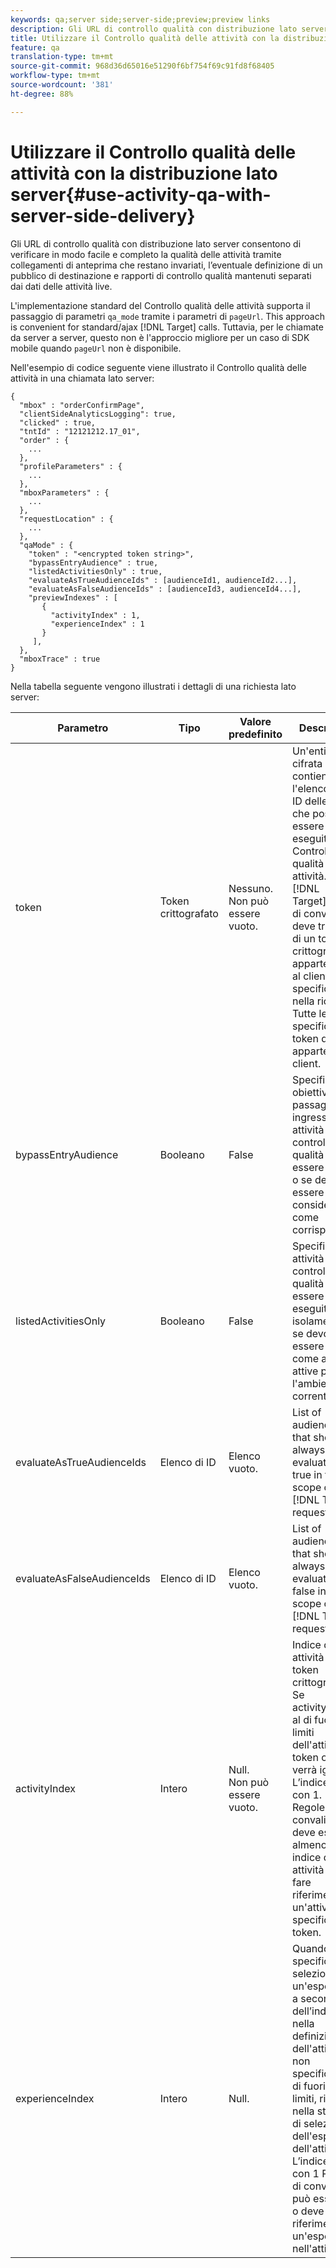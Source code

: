 ```yaml
---
keywords: qa;server side;server-side;preview;preview links
description: Gli URL di controllo qualità con distribuzione lato server consentono di verificare in modo facile e completo la qualità delle attività tramite collegamenti di anteprima che restano invariati, l’eventuale definizione di un pubblico di destinazione e rapporti di controllo qualità mantenuti separati dai dati delle attività live.
title: Utilizzare il Controllo qualità delle attività con la distribuzione lato server
feature: qa
translation-type: tm+mt
source-git-commit: 968d36d65016e51290f6bf754f69c91fd8f68405
workflow-type: tm+mt
source-wordcount: '381'
ht-degree: 88%

---
```



# Utilizzare il Controllo qualità delle attività con la distribuzione lato server{#use-activity-qa-with-server-side-delivery}

Gli URL di controllo qualità con distribuzione lato server consentono di verificare in modo facile e completo la qualità delle attività tramite collegamenti di anteprima che restano invariati, l’eventuale definizione di un pubblico di destinazione e rapporti di controllo qualità mantenuti separati dai dati delle attività live.

L&#39;implementazione standard del Controllo qualità delle attività supporta il passaggio di parametri `qa_mode` tramite i parametri di `pageUrl`. This approach is convenient for standard/ajax [!DNL Target] calls. Tuttavia, per le chiamate da server a server, questo non è l&#39;approccio migliore per un caso di SDK mobile quando `pageUrl` non è disponibile.

Nell&#39;esempio di codice seguente viene illustrato il Controllo qualità delle attività in una chiamata lato server:

```
{
  "mbox" : "orderConfirmPage",
  "clientSideAnalyticsLogging": true,
  "clicked" : true,
  "tntId" : "12121212.17_01",
  "order" : {
    ...
  },
  "profileParameters" : {
    ...
  },
  "mboxParameters" : {
    ...
  },
  "requestLocation" : {
    ...
  },
  "qaMode" : {
    "token" : "<encrypted token string>",
    "bypassEntryAudience" : true,
    "listedActivitiesOnly" : true,
    "evaluateAsTrueAudienceIds" : [audienceId1, audienceId2...],
    "evaluateAsFalseAudienceIds" : [audienceId3, audienceId4...],
    "previewIndexes" : [
       {
         "activityIndex" : 1,
         "experienceIndex" : 1
       }
     ],
  },
  "mboxTrace" : true
}
```

Nella tabella seguente vengono illustrati i dettagli di una richiesta lato server:

| Parametro | Tipo | Valore predefinito | Descrizione |
|--- |--- |--- |--- |
| token | Token crittografato | Nessuno.<br>Non può essere vuoto. | Un&#39;entità cifrata che contiene l&#39;elenco degli ID delle attività che possono essere eseguite in Controllo qualità delle attività.<br>[!DNL Target]Regole di convalida: deve trattarsi di un token crittografato appartenente al client specificato nella richiesta Tutte le attività specificate nel token devono appartenere al client. |
| bypassEntryAudience | Booleano | False | Specifica se gli obiettivi dei passaggi di ingresso per le attività di controllo qualità devono essere valutati o se devono essere considerati come corrispondenti. |
| listedActivitiesOnly | Booleano | False | Specifica se le attività di controllo qualità devono essere eseguite in isolamento o se devono essere valutate come attività attive per l&#39;ambiente corrente. |
| evaluateAsTrueAudienceIds | Elenco di ID | Elenco vuoto. | List of audience IDs that should always be evaluated as true in the scope of the [!DNL Target] request. |
| evaluateAsFalseAudienceIds | Elenco di ID | Elenco vuoto. | List of audience IDs that should always be evaluated as false in the scope of the [!DNL Target] request. |
| activityIndex | Intero | Null.<br>Non può essere vuoto. | Indice di attività nel token crittografato. Se activityIndex è al di fuori dei limiti dell&#39;attività nel token o se null, verrà ignorato. L’indice inizia con 1.<br>Regole di convalida: deve esserci almeno un indice di attività e deve fare riferimento a un&#39;attività specificata nel token. |
| experienceIndex | Intero | Null. | Quando specificato, seleziona un&#39;esperienza a seconda dell’indice nella definizione dell&#39;attività. Se non specificato o al di fuori dei limiti, rientrerà nella strategia di selezione dell&#39;esperienza dell&#39;attività. L’indice inizia con 1 Regole di convalida: può essere null o deve fare riferimento a un&#39;esperienza nell&#39;attività. |